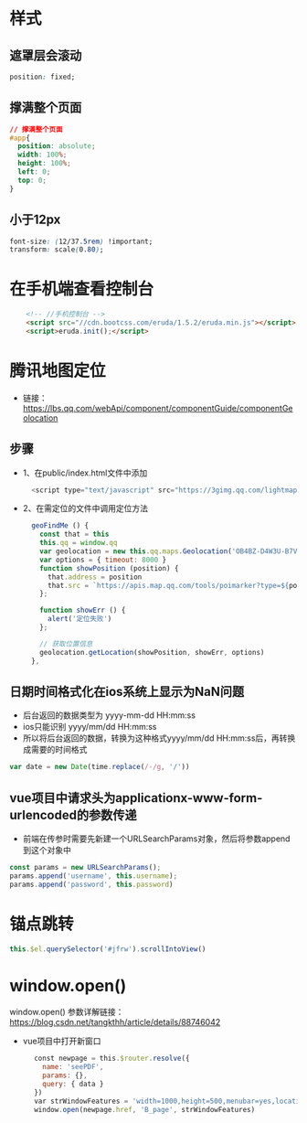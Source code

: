 # 样式
## 遮罩层会滚动
```css
position: fixed;
```

## 撑满整个页面
```css
// 撑满整个页面
#app{
  position: absolute;
  width: 100%;
  height: 100%;
  left: 0;
  top: 0;
}
```

## 小于12px
```css
font-size: (12/37.5rem) !important;
transform: scale(0.80);
```

# 在手机端查看控制台
```html
    <!-- //手机控制台 -->
    <script src="//cdn.bootcss.com/eruda/1.5.2/eruda.min.js"></script>
    <script>eruda.init();</script>
```

# 腾讯地图定位
- 链接：https://lbs.qq.com/webApi/component/componentGuide/componentGeolocation
## 步骤
- 1、在public/index.html文件中添加
  ```js
    <script type="text/javascript" src="https://3gimg.qq.com/lightmap/components/geolocation/geolocation.min.js"></script>
  ```
- 2、在需定位的文件中调用定位方法
  ```js
    geoFindMe () {
      const that = this
      this.qq = window.qq
      var geolocation = new this.qq.maps.Geolocation('OB4BZ-D4W3U-B7VVO-4PJWW-6TKDJ-WPB77', 'myapp')
      var options = { timeout: 8000 }
      function showPosition (position) {
        that.address = position
        that.src = `https://apis.map.qq.com/tools/poimarker?type=${position.type}&marker=coord:${position.lat},${position.lng};addr:${position.addr}&key=${that.key}&referer=myapp`
      };

      function showErr () {
        alert('定位失败')
      };

      // 获取位置信息
      geolocation.getLocation(showPosition, showErr, options)
    },
  ```
## 日期时间格式化在ios系统上显示为NaN问题
- 后台返回的数据类型为 yyyy-mm-dd HH:mm:ss
- ios只能识别 yyyy/mm/dd HH:mm:ss
- 所以将后台返回的数据，转换为这种格式yyyy/mm/dd HH:mm:ss后，再转换成需要的时间格式
```js
var date = new Date(time.replace(/-/g, '/'))
```

## vue项目中请求头为applicationx-www-form-urlencoded的参数传递
- 前端在传参时需要先新建一个URLSearchParams对象，然后将参数append到这个对象中
```js
const params = new URLSearchParams();
params.append('username', this.username);
params.append('password', this.password)
```

#  锚点跳转
```js
this.$el.querySelector('#jfrw').scrollIntoView()
```

# window.open()
window.open() 参数详解链接：
https://blog.csdn.net/tangkthh/article/details/88746042

- vue项目中打开新窗口
```js
      const newpage = this.$router.resolve({
        name: 'seePDF',
        params: {},
        query: { data }
      })
      var strWindowFeatures = 'width=1000,height=500,menubar=yes,location=yes,resizable=yes,scrollbars=true,status=true'
      window.open(newpage.href, 'B_page', strWindowFeatures)
```